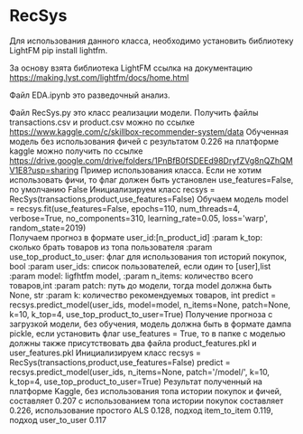 # RecSys
Для использования данного класса, необходимо установить библиотеку LightFM pip install lightfm.

За основу взята библиотека LightFM ссылка на документацию https://making.lyst.com/lightfm/docs/home.html

Файл EDA.ipynb это разведочный анализ.

Файл RecSys.py это класс реализации модели.
Получить файлы transactions.csv и product.csv можно по ссылке https://www.kaggle.com/c/skillbox-recommender-system/data
Обученная модель без использования фичей с результатом 0.226 на платформе kaggle можно получить по ссылке https://drive.google.com/drive/folders/1PnBfB0fSDEEd98DryfZVg8nQZhQMV1E8?usp=sharing
Пример использования класса.
Если не хотим использовать фичи, то флаг должен быть установлен use_features=False, по умолчанию False
Инициализируем класс
recsys = RecSys(transactions,product,use_features=False)
Обучаем модель
model = recsys.fit(use_features=False, epochs=110, num_threads=4, verbose=True, no_components=310,
                  learning_rate=0.05, loss='warp', random_state=2019)                
Получаем прогноз в формате user_id:[n_product_id]
:param k_top: сколько брать товаров из топа пользователя
:param use_top_product_to_user: флаг для использования топ историй покупок, bool
:param user_ids: список пользователей, если один то [user],list
:param model: ligfhtfm model,
:param n_items: количество всего товаров,int
:param patch: путь до модели, тогда model должна быть None, str
:param k: количество рекомендуемых товаров, int
predict = recsys.predict_model(user_ids, model=model, n_items=None, patch=None, k=10, k_top=4, use_top_product_to_user=True)
Получение прогноза с загрузкой модели, без обучения, модель должна быть в формате дампа pickle, если установить флаг use_features = True, то в папке с моделью должны также присутствовать два файла product_features.pkl и user_features.pkl 
Инициализируем класс
recsys = RecSys(transactions,product,use_features=False)
predict = recsys.predict_model(user_ids, n_items=None, patch='/model/', k=10, k_top=4, use_top_product_to_user=True)
Результат полученный на платформе Kaggle, без использования топа истории покупок и фичей, составляет 0.207 с использованием топа истории покупок составляет 0.226, использование простого ALS 0.128, подход item_to_item 0.119, подход user_to_user 0.117
